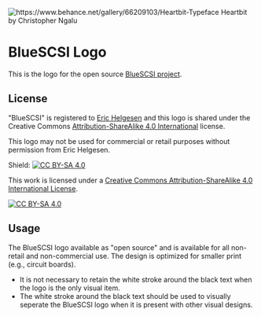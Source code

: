 ![https://www.behance.net/gallery/66209103/Heartbit-Typeface Heartbit by Christopher Ngalu](https://raw.githubusercontent.com/Stephen-Arsenault/BlueSCSI-Logo/main/BlueSCSI-HiRes.png)

# BlueSCSI Logo
This is the logo for the open source [BlueSCSI project](https://github.com/erichelgeson/BlueSCSI). 



## License
"BlueSCSI" is registered to [Eric Helgesen](https://github.com/erichelgeson) and this logo is shared under the Creative Commons [Attribution-ShareAlike 4.0 International](https://creativecommons.org/licenses/by-sa/4.0/) license.

This logo may not be used for commercial or retail purposes without permission from Eric Helgesen.

Shield: [![CC BY-SA 4.0][cc-by-sa-shield]][cc-by-sa]

This work is licensed under a
[Creative Commons Attribution-ShareAlike 4.0 International License][cc-by-sa].

[![CC BY-SA 4.0][cc-by-sa-image]][cc-by-sa]

[cc-by-sa]: http://creativecommons.org/licenses/by-sa/4.0/
[cc-by-sa-image]: https://licensebuttons.net/l/by-sa/4.0/88x31.png
[cc-by-sa-shield]: https://img.shields.io/badge/License-CC%20BY--SA%204.0-lightgrey.svg

## Usage
The BlueSCSI logo available as "open source" and is available for all non-retail and non-commercial use. The design is optimized for smaller print (e.g., circuit boards).
 - It is not necessary to retain the white stroke around the black text when the logo is the only visual item.
 - The white stroke around the black text should be used to visually seperate the BlueSCSI logo when it is present with other visual designs.
